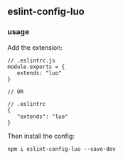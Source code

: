 ## eslint-config-luo

### usage

Add the extension:

```
// .eslintrc.js
module.exports = {
   extends: "luo"
}

// OR

// .eslintrc
{
   "extends": "luo"
}
```

Then install the config:

```
npm i eslint-config-luo --save-dev
```